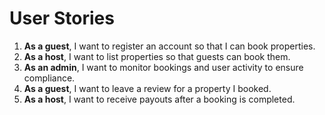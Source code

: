 # User Stories

1. **As a guest**, I want to register an account so that I can book properties.
2. **As a host**, I want to list properties so that guests can book them.
3. **As an admin**, I want to monitor bookings and user activity to ensure compliance.
4. **As a guest**, I want to leave a review for a property I booked.
5. **As a host**, I want to receive payouts after a booking is completed.
